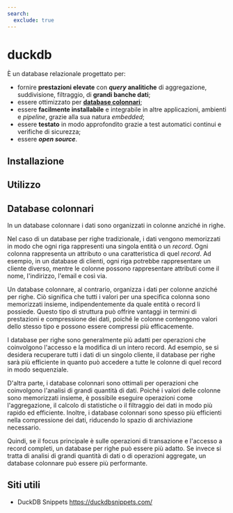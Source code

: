 ```yaml
---
search:
  exclude: true
---
```


# duckdb

È un database relazionale progettato per:

- fornire **prestazioni elevate** con **_query_ analitiche** di aggregazione, suddivisione, filtraggio, di **grandi banche dati**;
- essere ottimizzato per [**database colonnari**](#database-colonnari);
- essere **facilmente installabile** e integrabile in altre applicazioni, ambienti e *pipeline*, grazie alla sua natura *embedded*;
- essere **testato** in modo approfondito grazie a test automatici continui e verifiche di sicurezza;
- essere **_open source_**.

## Installazione

## Utilizzo

## Database colonnari

In un database colonnare i dati sono organizzati in colonne anziché in righe.

Nel caso di un database per righe tradizionale, i dati vengono memorizzati in modo che ogni riga rappresenti una singola entità o un *record*. Ogni colonna rappresenta un attributo o una caratteristica di quel *record*. Ad esempio, in un database di clienti, ogni riga potrebbe rappresentare un cliente diverso, mentre le colonne possono rappresentare attributi come il nome, l'indirizzo, l'email e così via.

Un database colonnare, al contrario, organizza i dati per colonne anziché per righe. Ciò significa che tutti i valori per una specifica colonna sono memorizzati insieme, indipendentemente da quale entità o record li possiede. Questo tipo di struttura può offrire vantaggi in termini di prestazioni e compressione dei dati, poiché le colonne contengono valori dello stesso tipo e possono essere compressi più efficacemente.

I database per righe sono generalmente più adatti per operazioni che coinvolgono l'accesso e la modifica di un intero record. Ad esempio, se si desidera recuperare tutti i dati di un singolo cliente, il database per righe sarà più efficiente in quanto può accedere a tutte le colonne di quel record in modo sequenziale.

D'altra parte, i database colonnari sono ottimali per operazioni che coinvolgono l'analisi di grandi quantità di dati. Poiché i valori delle colonne sono memorizzati insieme, è possibile eseguire operazioni come l'aggregazione, il calcolo di statistiche o il filtraggio dei dati in modo più rapido ed efficiente. Inoltre, i database colonnari sono spesso più efficienti nella compressione dei dati, riducendo lo spazio di archiviazione necessario.

Quindi, se il focus principale è sulle operazioni di transazione e l'accesso a record completi, un database per righe può essere più adatto. Se invece si tratta di analisi di grandi quantità di dati o di operazioni aggregate, un database colonnare può essere più performante.



## Siti utili

- DuckDB Snippets https://duckdbsnippets.com/
